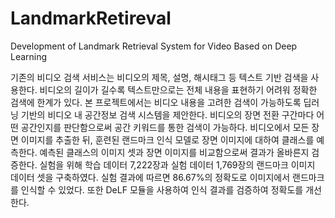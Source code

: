 # LandmarkRetireval
Development of Landmark Retrieval System for Video Based on Deep Learning

기존의 비디오 검색 서비스는 비디오의 제목, 설명, 해시태그 등 텍스트 기반 검색을 사용한다. 
비디오의 길이가 길수록 텍스트만으로는 전체 내용을 표현하기 어려워 정확한 검색에 한계가 있다. 
본 프로젝트에서는 비디오 내용을 고려한 검색이 가능하도록 딥러닝 기반의 비디오 내 공간정보 검색 시스템을 제안한다. 
비디오의 장면 전환 구간마다 어떤 공간인지를 판단함으로써 공간 키워드를 통한 검색이 가능하다. 
비디오에서 모든 장면 이미지를 추출한 뒤, 훈련된 랜드마크 인식 모델로 장면 이미지에 대하여 클래스를 예측한다. 
예측된 클래스의 이미지 셋과 장면 이미지를 비교함으로써 결과가 올바른지 검증한다. 
실험을 위해 학습 데이터 7,222장과 실험 데이터 1,769장의 랜드마크 이미지 데이터 셋을 구축하였다. 
실험 결과에 따르면 86.67%의 정확도로 이미지에서 랜드마크를 인식할 수 있었다. 
또한 DeLF 모듈을 사용하여 인식 결과를 검증하여 정확도를 개선한다. 
